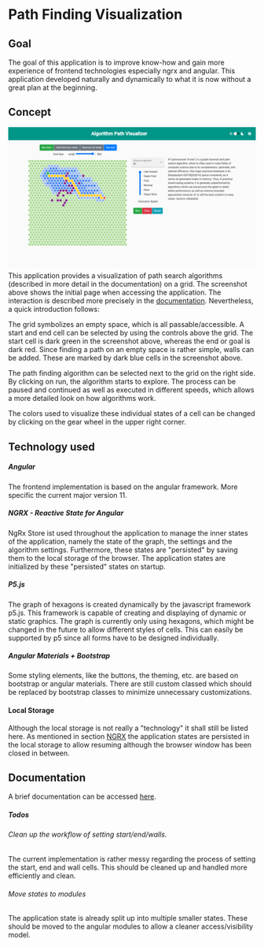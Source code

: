 # Path Finding Visualization
## Goal
The goal of this application is to improve know-how and gain more experience of frontend technologies especially ngrx and angular. This application developed naturally and dynamically to what it is now without a great plan at the beginning.

## Concept
![Overview of the application](./documentation/screenshots/appPreview.png "Overview of the application")
This application provides a visualization of path search algorithms (described in more detail in the documentation) on a grid. The screenshot above shows the initial page when accessing the application. The interaction is described more precisely in the [documentation](documentation/documentation.md#interaction). Nevertheless, a quick introduction follows:

The grid symbolizes an empty space, which is all passable/accessible. A start and end cell can be selected by using the controls above the grid. The start cell is dark green in the screenshot above, whereas the end or goal is dark red. Since finding a path on an empty space is rather simple, walls can be added. These are marked by dark blue cells in the screenshot above.

The path finding algorithm can be selected next to the grid on the right side. By clicking on run, the algorithm starts to explore. The process can be paused and continued as well as executed in different speeds, which allows a more detailed look on how algorithms work. 

The colors used to visualize these individual states of a cell can be changed by clicking on the gear wheel in the upper right corner.


## Technology used
##### Angular
The frontend implementation is based on the angular framework. More specific the current major version 11.

##### NGRX - Reactive State for Angular
<a name="ngrx"></a>
NgRx Store ist used throughout the application to manage the inner states of the application, namely the state of the graph, the settings and the algorithm settings. Furthermore, these states are "persisted" by saving them to the local storage of the browser. The application states are initialized by these "persisted" states on startup. 

##### P5.js
The graph of hexagons is created dynamically by the javascript framework p5.js. This framework is capable of creating and displaying of dynamic or static graphics. The graph is currently only using hexagons, which might be changed in the future to allow different styles of cells. This can easily be supported by p5 since all forms have to be designed individually.

##### Angular Materials + Bootstrap
Some styling elements, like the buttons, the theming, etc. are based on bootstrap or angular materials. There are still custom classed which should be replaced by bootstrap classes to minimize unnecessary customizations.
#### Local Storage
Although the local storage is not really a "technology" it shall still be listed here. As mentioned in section [NGRX](#ngrx) the application states are persisted in the local storage to allow resuming although the browser window has been closed in between.

## Documentation
A brief documentation can be accessed [here](documentation/documentation.md).

##### Todos
###### Clean up the workflow of setting start/end/walls. 
The current implementation is rather messy regarding the process of setting the start, end and wall cells. This should be cleaned up and handled more efficiently and clean.

###### Move states to modules
The application state is already split up into multiple smaller states. These should be moved to the angular modules to allow a cleaner access/visibility model.
